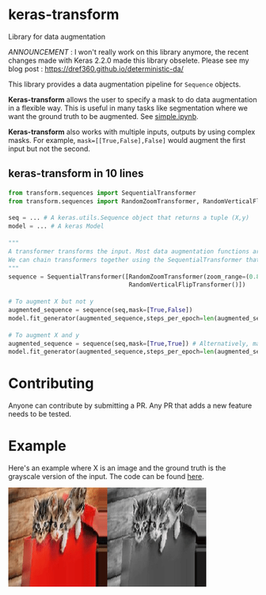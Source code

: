 # keras-transform
Library for data augmentation

*ANNOUNCEMENT* : I won't really work on this library anymore, the recent changes made with Keras 2.2.0 made this library obselete. Please see my blog post : https://dref360.github.io/deterministic-da/

This library provides a data augmentation pipeline for `Sequence` objects.

**Keras-transform** allows the user to specify a mask to do data augmentation in a flexible way. This is useful in many tasks like segmentation where we want the ground truth to be augmented.
See [simple.ipynb](examples/simple.ipynb).

**Keras-transform** also works with multiple inputs, outputs by using complex masks.
For example, `mask=[[True,False],False]` would augment the first input but not the second.

## keras-transform in 10 lines

```python
from transform.sequences import SequentialTransformer
from transform.sequences import RandomZoomTransformer, RandomVerticalFlipTransformer

seq = ... # A keras.utils.Sequence object that returns a tuple (X,y)
model = ... # A keras Model

"""
A transformer transforms the input. Most data augmentation functions are implemented in transform.sequences.
We can chain transformers together using the SequentialTransformer that takes a list of transformers.
"""
sequence = SequentialTransformer([RandomZoomTransformer(zoom_range=(0.8,1.2)),
                                  RandomVerticalFlipTransformer()])

# To augment X but not y
augmented_sequence = sequence(seq,mask=[True,False])
model.fit_generator(augmented_sequence,steps_per_epoch=len(augmented_sequence))

# To augment X and y
augmented_sequence = sequence(seq,mask=[True,True]) # Alternatively, mask=True would also work.
model.fit_generator(augmented_sequence,steps_per_epoch=len(augmented_sequence))

```



# Contributing
Anyone can contribute by submitting a PR.
Any PR that adds a new feature needs to be tested.

# Example

Here's an example where X is an image and the ground truth is the grayscale version of the input. The code can be found [here](examples/make_gifs.py).

![alt-text](/examples/example.gif)


